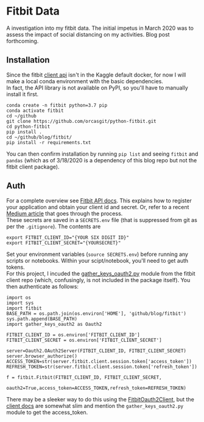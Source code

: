 # Fitbit Data
A investigation into my fitbit data. The initial impetus in March 2020 was to assess the impact of social distancing on my activities. Blog post forthcoming.

## Installation
Since the fitbit [client api](https://python-fitbit.readthedocs.io/en/latest/) isn't in the Kaggle default docker, for now I will make a local conda environment with the basic dependencies.  
In fact, the API library is not available on PyPI, so you'll have to manually install it first.
```
conda create -n fitbit python=3.7 pip
conda activate fitbit
cd ~/github
git clone https://github.com/orcasgit/python-fitbit.git
cd python-fitbit
pip install .
cd ~/github/blog/fitbit/
pip install -r requirements.txt
```
You can then confirm installation by running `pip list` and seeing `fitbit` and `pandas` (which as of 3/18/2020 is a dependency of this blog repo but not the fitbit client package). 


## Auth
For a complete overview see [Fitbit API docs](https://dev.fitbit.com/build/reference/web-api/oauth2/). This explains how to register your application and obtain your client id and secret. Or, refer to a recent [Medium article](https://towardsdatascience.com/using-the-fitbit-web-api-with-python-f29f119621ea) that goes through the process.   
These secrets are saved in a `SECRETS.env` file (that is suppressed from git as per the `.gitignore`). The contents are  
```
export FITBIT_CLIENT_ID="{YOUR SIX DIGIT ID}"
export FITBIT_CLIENT_SECRET="{YOURSECRET}"
```
Set your environment variables (`source SECRETS.env`) before running any scripts or notebooks. Within your scipt/notebook, you'll need to get auth tokens.  
For this project, I incuded the [gather_keys_oauth2.py](https://github.com/orcasgit/python-fitbit/blob/master/gather_keys_oauth2.py) module from the fitbit client repo (which, confusingly, is not included in the package itself). You then authenticate as follows:   
```
import os
import sys
import fitbit
BASE_PATH = os.path.join(os.environ['HOME'], 'github/blog/fitbit')
sys.path.append(BASE_PATH)
import gather_keys_oauth2 as Oauth2

FITBIT_CLIENT_ID = os.environ['FITBIT_CLIENT_ID']
FITBIT_CLIENT_SECRET = os.environ['FITBIT_CLIENT_SECRET']

server=Oauth2.OAuth2Server(FITBIT_CLIENT_ID, FITBIT_CLIENT_SECRET)
server.browser_authorize()
ACCESS_TOKEN=str(server.fitbit.client.session.token['access_token'])
REFRESH_TOKEN=str(server.fitbit.client.session.token['refresh_token'])

f = fitbit.Fitbit(FITBIT_CLIENT_ID, FITBIT_CLIENT_SECRET,
                  oauth2=True,access_token=ACCESS_TOKEN,refresh_token=REFRESH_TOKEN)
```

There may be a sleeker way to do this using the [FitbitOauth2Client](https://github.com/orcasgit/python-fitbit/blob/master/fitbit/api.py#L20), but the [client docs](https://python-fitbit.readthedocs.io/en/latest/) are somewhat slim and mention the `gather_keys_oauth2.py` module to get the access_token. 
